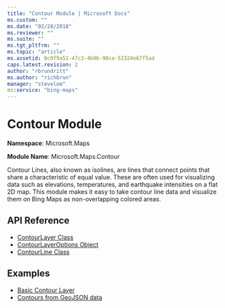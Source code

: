 ```yaml
---
title: "Contour Module | Microsoft Docs"
ms.custom: ""
ms.date: "02/28/2018"
ms.reviewer: ""
ms.suite: ""
ms.tgt_pltfrm: ""
ms.topic: "article"
ms.assetid: 0c0f9a51-47c3-4b9b-98ce-52324e67f5ad
caps.latest.revision: 2
author: "rbrundritt"
ms.author: "richbrun"
manager: "stevelom"
ms:service: "bing-maps"
---
```

# Contour Module
**Namespace**: Microsoft.Maps

**Module Name**: Microsoft.Maps.Contour

Contour Lines, also known as isolines, are lines that connect points that share a characteristic of equal value. These are often used for visualizing data such as elevations, temperatures, and earthquake intensities on a flat 2D map. This module makes it easy to take contour line data and visualize them on Bing Maps as non-overlapping colored areas. 

## API Reference

* [ContourLayer Class](../v8-web-control/contourlayer-class.md)
* [ContourLayerOptions Object](../v8-web-control/contourlayeroptions-object.md)
* [ContourLine Class](../v8-web-control/contourline-class.md) 

## Examples

* [Basic Contour Layer](../v8-web-control/basic-contour-layer.md)
* [Contours from GeoJSON data](../v8-web-control/contours-from-geojson-data.md)
